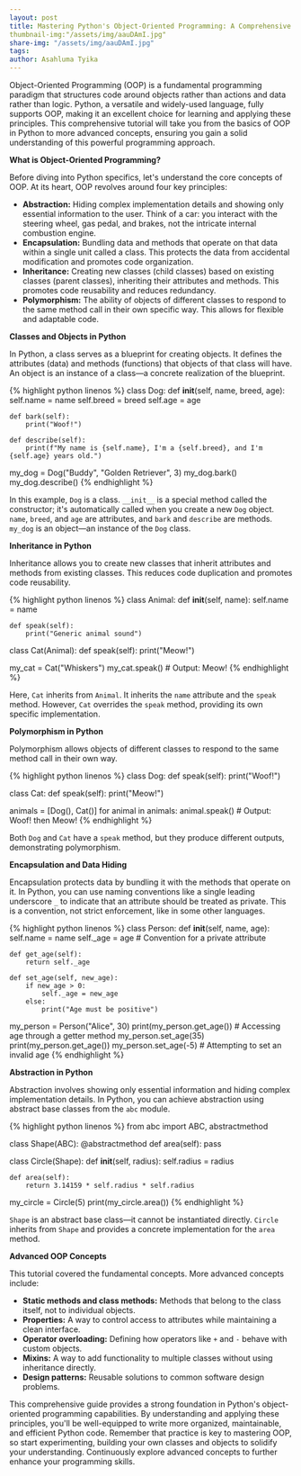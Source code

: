 ```yaml
---
layout: post
title: Mastering Python's Object-Oriented Programming: A Comprehensive Guide
thumbnail-img:"/assets/img/aauDAmI.jpg"
share-img: "/assets/img/aauDAmI.jpg"
tags:
author: Asahluma Tyika
---
```


Object-Oriented Programming (OOP) is a fundamental programming paradigm that structures code around objects rather than actions and data rather than logic. Python, a versatile and widely-used language, fully supports OOP, making it an excellent choice for learning and applying these principles. This comprehensive tutorial will take you from the basics of OOP in Python to more advanced concepts, ensuring you gain a solid understanding of this powerful programming approach.

**What is Object-Oriented Programming?**

Before diving into Python specifics, let's understand the core concepts of OOP. At its heart, OOP revolves around four key principles:

* **Abstraction:** Hiding complex implementation details and showing only essential information to the user. Think of a car: you interact with the steering wheel, gas pedal, and brakes, not the intricate internal combustion engine.
* **Encapsulation:** Bundling data and methods that operate on that data within a single unit called a class. This protects the data from accidental modification and promotes code organization.
* **Inheritance:** Creating new classes (child classes) based on existing classes (parent classes), inheriting their attributes and methods. This promotes code reusability and reduces redundancy.
* **Polymorphism:** The ability of objects of different classes to respond to the same method call in their own specific way. This allows for flexible and adaptable code.

**Classes and Objects in Python**

In Python, a class serves as a blueprint for creating objects. It defines the attributes (data) and methods (functions) that objects of that class will have. An object is an instance of a class—a concrete realization of the blueprint.

{% highlight python linenos %}
class Dog:
    def __init__(self, name, breed, age):
        self.name = name
        self.breed = breed
        self.age = age

    def bark(self):
        print("Woof!")

    def describe(self):
        print(f"My name is {self.name}, I'm a {self.breed}, and I'm {self.age} years old.")

my_dog = Dog("Buddy", "Golden Retriever", 3)
my_dog.bark()
my_dog.describe()
{% endhighlight %}

In this example, `Dog` is a class. `__init__` is a special method called the constructor; it's automatically called when you create a new `Dog` object. `name`, `breed`, and `age` are attributes, and `bark` and `describe` are methods. `my_dog` is an object—an instance of the `Dog` class.

**Inheritance in Python**

Inheritance allows you to create new classes that inherit attributes and methods from existing classes. This reduces code duplication and promotes code reusability.

{% highlight python linenos %}
class Animal:
    def __init__(self, name):
        self.name = name

    def speak(self):
        print("Generic animal sound")

class Cat(Animal):
    def speak(self):
        print("Meow!")

my_cat = Cat("Whiskers")
my_cat.speak()  # Output: Meow!
{% endhighlight %}

Here, `Cat` inherits from `Animal`. It inherits the `name` attribute and the `speak` method. However, `Cat` overrides the `speak` method, providing its own specific implementation.

**Polymorphism in Python**

Polymorphism allows objects of different classes to respond to the same method call in their own way.

{% highlight python linenos %}
class Dog:
    def speak(self):
        print("Woof!")

class Cat:
    def speak(self):
        print("Meow!")

animals = [Dog(), Cat()]
for animal in animals:
    animal.speak()  # Output: Woof! then Meow!
{% endhighlight %}

Both `Dog` and `Cat` have a `speak` method, but they produce different outputs, demonstrating polymorphism.

**Encapsulation and Data Hiding**

Encapsulation protects data by bundling it with the methods that operate on it. In Python, you can use naming conventions like a single leading underscore `_` to indicate that an attribute should be treated as private. This is a convention, not strict enforcement, like in some other languages.

{% highlight python linenos %}
class Person:
    def __init__(self, name, age):
        self.name = name
        self._age = age  # Convention for a private attribute

    def get_age(self):
        return self._age

    def set_age(self, new_age):
        if new_age > 0:
            self._age = new_age
        else:
            print("Age must be positive")

my_person = Person("Alice", 30)
print(my_person.get_age())  # Accessing age through a getter method
my_person.set_age(35)
print(my_person.get_age())
my_person.set_age(-5)  # Attempting to set an invalid age
{% endhighlight %}

**Abstraction in Python**

Abstraction involves showing only essential information and hiding complex implementation details. In Python, you can achieve abstraction using abstract base classes from the `abc` module.

{% highlight python linenos %}
from abc import ABC, abstractmethod

class Shape(ABC):
    @abstractmethod
    def area(self):
        pass

class Circle(Shape):
    def __init__(self, radius):
        self.radius = radius

    def area(self):
        return 3.14159 * self.radius * self.radius

my_circle = Circle(5)
print(my_circle.area())
{% endhighlight %}

`Shape` is an abstract base class—it cannot be instantiated directly. `Circle` inherits from `Shape` and provides a concrete implementation for the `area` method.

**Advanced OOP Concepts**

This tutorial covered the fundamental concepts. More advanced concepts include:

* **Static methods and class methods:** Methods that belong to the class itself, not to individual objects.
* **Properties:** A way to control access to attributes while maintaining a clean interface.
* **Operator overloading:** Defining how operators like `+` and `-` behave with custom objects.
* **Mixins:** A way to add functionality to multiple classes without using inheritance directly.
* **Design patterns:** Reusable solutions to common software design problems.

This comprehensive guide provides a strong foundation in Python's object-oriented programming capabilities. By understanding and applying these principles, you'll be well-equipped to write more organized, maintainable, and efficient Python code. Remember that practice is key to mastering OOP, so start experimenting, building your own classes and objects to solidify your understanding. Continuously explore advanced concepts to further enhance your programming skills.
